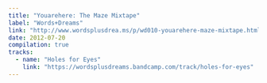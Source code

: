 ```yaml
---
title: "Youarehere: The Maze Mixtape"
label: "Words+Dreams"
link: "http://www.wordsplusdrea.ms/p/wd010-youarehere-maze-mixtape.html"
date: 2012-07-20
compilation: true
tracks:
  - name: "Holes for Eyes"
    link: "https://wordsplusdreams.bandcamp.com/track/holes-for-eyes"
---
```

